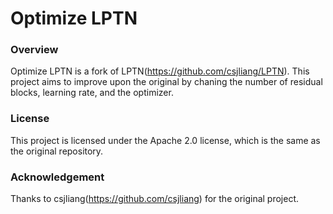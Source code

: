 # Optimize LPTN

### Overview

Optimize LPTN is a fork of LPTN(https://github.com/csjliang/LPTN). This project aims to improve upon the original by chaning the number of residual blocks, learning rate, and the optimizer.


### License

This project is licensed under the Apache 2.0 license, which is the same as the original repository.


### Acknowledgement

Thanks to csjliang(https://github.com/csjliang) for the original project.
